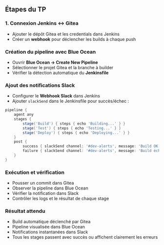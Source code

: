 
## Étapes du TP

### 1. Connexion Jenkins ↔ Gitea
- Ajouter le dépôt Gitea et les credentials dans Jenkins
- Créer un **webhook** pour déclencher les builds à chaque push

### Création du pipeline avec Blue Ocean
- Ouvrir **Blue Ocean → Create New Pipeline**
- Sélectionner le projet Gitea et la branche à builder
- Vérifier la détection automatique du **Jenkinsfile**

### Ajout des notifications Slack
- Configurer le **Webhook Slack** dans Jenkins
- Ajouter `slackSend` dans le Jenkinsfile pour succès/échec :

```groovy
pipeline {
    agent any
    stages {
        stage('Build') { steps { echo 'Building...' } }
        stage('Test') { steps { echo 'Testing...' } }
        stage('Deploy') { steps { echo 'Deploying...' } }
    }
    post {
        success { slackSend channel: '#dev-alerts', message: 'Build OK !' }
        failure { slackSend channel: '#dev-alerts', message: 'Build échoué !' }
    }
}
```

### Exécution et vérification
- Pousser un commit dans Gitea
- Observer la pipeline dans Blue Ocean
- Vérifier la notification dans Slack
- Contrôler les logs et le résultat de chaque stage

### Résultat attendu
- Build automatique déclenché par Gitea
- Pipeline visualisée dans Blue Ocean
- Notifications instantanées dans Slack
- Tous les stages passent avec succès ou affichent clairement les erreurs

